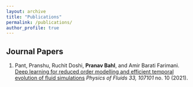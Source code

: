 ```yaml
---
layout: archive
title: "Publications"
permalink: /publications/
author_profile: true
---
```

## Journal Papers
1. Pant, Pranshu, Ruchit Doshi, **Pranav Bahl**, and Amir Barati Farimani. [Deep learning for reduced order modelling and efficient temporal evolution of fluid simulations]([https://link.springer.com/article/10.1007/s00466-023-02271-5](https://doi.org/10.1063/5.0062546)) *Physics of Fluids 33, 107101* no. 10 (2021).


